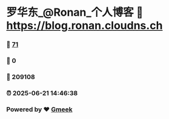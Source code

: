 # 罗华东_@Ronan_个人博客 :link: https://blog.ronan.cloudns.ch 
### :page_facing_up: [71](https://blog.ronan.cloudns.ch/tag.html) 
### :speech_balloon: 0 
### :hibiscus: 209108 
### :alarm_clock: 2025-06-21 14:46:38 
### Powered by :heart: [Gmeek](https://github.com/Meekdai/Gmeek)
